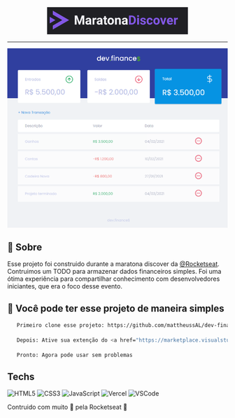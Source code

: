 <div align="center" >
  <a href="https://rocketseat.com.br">
    <img src="https://github.com/mattheussAL/dev-finances/blob/main/.github/logo.PNG"/>
  </a>
</div>

<hr>

<div align="center" >
  <img src="https://github.com/mattheussAL/dev-finances/blob/main/.github/Home.PNG" margin="20"/>
</div>

## :mag_right: Sobre

<p>
  Esse projeto foi construido durante a maratona discover da <a href="https://rocketseat.com.br">@Rocketseat</a>. Contruimos um TODO para armazenar dados financeiros simples.
  Foi uma ótima experiência para compartilhar conhecimento com desenvolvedores iniciantes, que era o foco desse evento.
</p>


## :loudspeaker: Você pode ter esse projeto de maneira simples

 ```sh
    Primeiro clone esse projeto: https://github.com/mattheussAL/dev-finances.git
    
    Depois: Ative sua extenção do <a href="https://marketplace.visualstudio.com/items?itemName=ritwickdey.LiveServer">Live Server</a>
    
    Pronto: Agora pode usar sem problemas 
 ```

## Techs

![HTML5](https://img.shields.io/badge/-HTML5-E34F26?style=flat-square&logo=html5&logoColor=white)
![CSS3](https://img.shields.io/badge/-CSS3-549FDE?style=flat-square&logo=css3&logoColor=white)
![JavaScript](https://img.shields.io/badge/-JavaScript-F7B93E?style=flat-square&logo=javascript&logoColor=fff)
![Vercel](https://img.shields.io/badge/-Vercel-000000?style=flat-square&logo=vercel&logoColor=white)
![VSCode](https://img.shields.io/badge/-VSCode-0085D1?style=flat-square&logo=visual-studio-code&logoColor=white)


Contruido com muito :purple_heart: pela Rocketseat :rocket:

